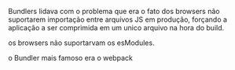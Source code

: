 Bundlers lidava com o problema que era o fato dos browsers não suportarem importação entre arquivos JS em produção, forçando a aplicação a ser comprimida em um unico arquivo na hora do build.

os browsers não suportarvam os esModules.

o Bundler mais famoso era o webpack
